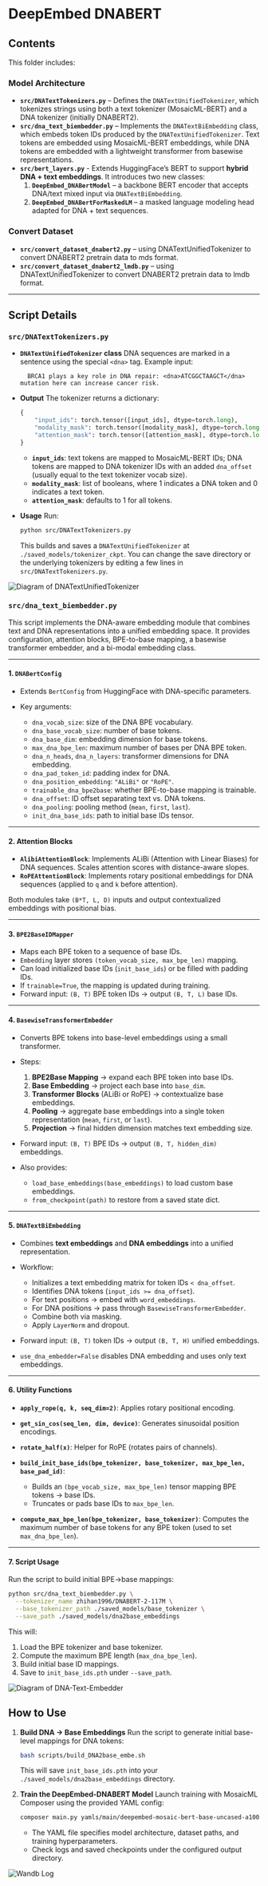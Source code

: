 # DeepEmbed DNABERT

## Contents

This folder includes:

### Model Architecture

* **`src/DNATextTokenizers.py`** – Defines the `DNATextUnifiedTokenizer`, which tokenizes strings using both a text tokenizer (MosaicML-BERT) and a DNA tokenizer (initially DNABERT2).
* **`src/dna_text_biembedder.py`** – Implements the `DNATextBiEmbedding` class, which embeds token IDs produced by the `DNATextUnifiedTokenizer`. Text tokens are embedded using MosaicML-BERT embeddings, while DNA tokens are embedded with a lightweight transformer from basewise representations.
* **`src/bert_layers.py`** - Extends HuggingFace’s BERT to support **hybrid DNA + text embeddings**. It introduces two new classes:
    1. **`DeepEmbed_DNABertModel`** – a backbone BERT encoder that accepts DNA/text mixed input via `DNATextBiEmbedding`.
    2. **`DeepEmbed_DNABertForMaskedLM`** – a masked language modeling head adapted for DNA + text sequences.


### Convert Dataset
* **`src/convert_dataset_dnabert2.py`** – using DNATextUnifiedTokenizer to convert DNABERT2 pretrain data to mds format.
* **`src/convert_dataset_dnabert2_lmdb.py`** – using DNATextUnifiedTokenizer to convert DNABERT2 pretrain data to lmdb format.


---

## Script Details

### `src/DNATextTokenizers.py`

* **`DNATextUnifiedTokenizer` class**
  DNA sequences are marked in a sentence using the special `<dna>` tag.
  Example input:

  ```
    BRCA1 plays a key role in DNA repair: <dna>ATCGGCTAAGCT</dna> mutation here can increase cancer risk.
  ```

* **Output**
  The tokenizer returns a dictionary:

  ```python
  {
      "input_ids": torch.tensor([input_ids], dtype=torch.long),
      "modality_mask": torch.tensor([modality_mask], dtype=torch.long),
      "attention_mask": torch.tensor([attention_mask], dtype=torch.long),
  }
  ```

  * **`input_ids`**: text tokens are mapped to MosaicML-BERT IDs; DNA tokens are mapped to DNA tokenizer IDs with an added `dna_offset` (usually equal to the text tokenizer vocab size).
  * **`modality_mask`**: list of booleans, where 1 indicates a DNA token and 0 indicates a text token.
  * **`attention_mask`**: defaults to 1 for all tokens.

* **Usage**
  Run:

  ```bash
  python src/DNATextTokenizers.py
  ```

  This builds and saves a `DNATextUnifiedTokenizer` at `./saved_models/tokenizer_ckpt`.
  You can change the save directory or the underlying tokenizers by editing a few lines in `src/DNATextTokenizers.py`.

![Diagram of DNATextUnifiedTokenizer](figures/DNATextUnifiedTokenizer.jpg)

### `src/dna_text_biembedder.py`

This script implements the DNA-aware embedding module that combines text and DNA representations into a unified embedding space. It provides configuration, attention blocks, BPE-to-base mapping, a basewise transformer embedder, and a bi-modal embedding class.

---

#### **1. `DNABertConfig`**

* Extends `BertConfig` from HuggingFace with DNA-specific parameters.
* Key arguments:

  * `dna_vocab_size`: size of the DNA BPE vocabulary.
  * `dna_base_vocab_size`: number of base tokens.
  * `dna_base_dim`: embedding dimension for base tokens.
  * `max_dna_bpe_len`: maximum number of bases per DNA BPE token.
  * `dna_n_heads`, `dna_n_layers`: transformer dimensions for DNA embedding.
  * `dna_pad_token_id`: padding index for DNA.
  * `dna_position_embedding`: `"ALiBi"` or `"RoPE"`.
  * `trainable_dna_bpe2base`: whether BPE-to-base mapping is trainable.
  * `dna_offset`: ID offset separating text vs. DNA tokens.
  * `dna_pooling`: pooling method (`mean`, `first`, `last`).
  * `init_dna_base_ids`: path to initial base IDs tensor.

---

#### **2. Attention Blocks**

* **`AlibiAttentionBlock`**: Implements ALiBi (Attention with Linear Biases) for DNA sequences. Scales attention scores with distance-aware slopes.
* **`RoPEAttentionBlock`**: Implements rotary positional embeddings for DNA sequences (applied to `q` and `k` before attention).

Both modules take `(B*T, L, D)` inputs and output contextualized embeddings with positional bias.

---

#### **3. `BPE2BaseIDMapper`**

* Maps each BPE token to a sequence of base IDs.
* `Embedding` layer stores `(token_vocab_size, max_bpe_len)` mapping.
* Can load initialized base IDs (`init_base_ids`) or be filled with padding IDs.
* If `trainable=True`, the mapping is updated during training.
* Forward input: `(B, T)` BPE token IDs → output `(B, T, L)` base IDs.

---

#### **4. `BasewiseTransformerEmbedder`**

* Converts BPE tokens into base-level embeddings using a small transformer.
* Steps:

  1. **BPE2Base Mapping** → expand each BPE token into base IDs.
  2. **Base Embedding** → project each base into `base_dim`.
  3. **Transformer Blocks** (ALiBi or RoPE) → contextualize base embeddings.
  4. **Pooling** → aggregate base embeddings into a single token representation (`mean`, `first`, or `last`).
  5. **Projection** → final hidden dimension matches text embedding size.
* Forward input: `(B, T)` BPE IDs → output `(B, T, hidden_dim)` embeddings.
* Also provides:

  * `load_base_embeddings(base_embeddings)` to load custom base embeddings.
  * `from_checkpoint(path)` to restore from a saved state dict.

---

#### **5. `DNATextBiEmbedding`**

* Combines **text embeddings** and **DNA embeddings** into a unified representation.
* Workflow:

  * Initializes a text embedding matrix for token IDs `< dna_offset`.
  * Identifies DNA tokens (`input_ids >= dna_offset`).
  * For text positions → embed with `word_embeddings`.
  * For DNA positions → pass through `BasewiseTransformerEmbedder`.
  * Combine both via masking.
  * Apply `LayerNorm` and dropout.
* Forward input: `(B, T)` token IDs → output `(B, T, H)` unified embeddings.
* `use_dna_embedder=False` disables DNA embedding and uses only text embeddings.

---

#### **6. Utility Functions**

* **`apply_rope(q, k, seq_dim=2)`**: Applies rotary positional encoding.
* **`get_sin_cos(seq_len, dim, device)`**: Generates sinusoidal position encodings.
* **`rotate_half(x)`**: Helper for RoPE (rotates pairs of channels).
* **`build_init_base_ids(bpe_tokenizer, base_tokenizer, max_bpe_len, base_pad_id)`**:

  * Builds an `(bpe_vocab_size, max_bpe_len)` tensor mapping BPE tokens → base IDs.
  * Truncates or pads base IDs to `max_bpe_len`.
* **`compute_max_bpe_len(bpe_tokenizer, base_tokenizer)`**: Computes the maximum number of base tokens for any BPE token (used to set `max_dna_bpe_len`).

---

#### **7. Script Usage**

Run the script to build initial BPE→base mappings:

```bash
python src/dna_text_biembedder.py \
  --tokenizer_name zhihan1996/DNABERT-2-117M \
  --base_tokenizer_path ./saved_models/base_tokenizer \
  --save_path ./saved_models/dna2base_embeddings
```

This will:

1. Load the BPE tokenizer and base tokenizer.
2. Compute the maximum BPE length (`max_dna_bpe_len`).
3. Build initial base ID mappings.
4. Save to `init_base_ids.pth` under `--save_path`.

![Diagram of DNA-Text-Embedder](figures/DeepEmbedder.png)


## How to Use

1. **Build DNA → Base Embeddings**
   Run the script to generate initial base-level mappings for DNA tokens:

   ```bash
   bash scripts/build_DNA2base_embe.sh
   ```

   This will save `init_base_ids.pth` into your `./saved_models/dna2base_embeddings` directory.

2. **Train the DeepEmbed-DNABERT Model**
   Launch training with MosaicML Composer using the provided YAML config:

   ```bash
   composer main.py yamls/main/deepembed-mosaic-bert-base-uncased-a100.yaml
   ```

   * The YAML file specifies model architecture, dataset paths, and training hyperparameters.
   * Check logs and saved checkpoints under the configured output directory.

![Wandb Log](figures/wandb_log.png)